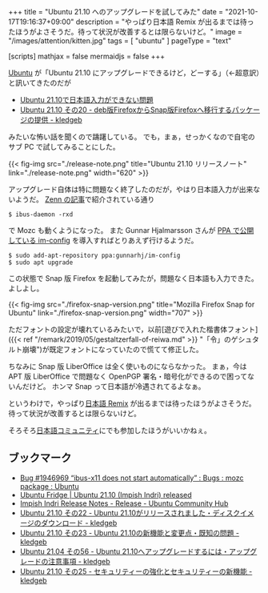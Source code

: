 +++
title = "Ubuntu 21.10 へのアップグレードを試してみた"
date =  "2021-10-17T19:16:37+09:00"
description = "やっぱり日本語 Remix が出るまでは待ったほうがよさそうだ。待って状況が改善するとは限らないけど。"
image = "/images/attention/kitten.jpg"
tags = [ "ubuntu" ]
pageType = "text"

[scripts]
  mathjax = false
  mermaidjs = false
+++

[Ubuntu] が「Ubuntu 21.10 にアップグレードできるけど，どーする」（←超意訳）と訊いてきたのだが

- [Ubuntu 21.10で日本語入力ができない問題](https://zenn.dev/ikuya/articles/788626c3ae6ade)
- [Ubuntu 21.10 その20 - deb版FirefoxからSnap版Firefoxへ移行するパッケージの提供 - kledgeb](https://kledgeb.blogspot.com/2021/10/ubuntu-2110-20-debfirefoxsnapfirefox.html)

みたいな怖い話を聞くので躊躇している。
でも，まぁ，せっかくなので自宅のサブ PC で試してみることにした。

{{< fig-img src="./release-note.png" title="Ubuntu 21.10 リリースノート" link="./release-note.png" width="620" >}}

アップグレード自体は特に問題なく終了したのだが，やはり日本語入力が出来ないようだ。
[Zenn の記事](https://zenn.dev/ikuya/articles/788626c3ae6ade "Ubuntu 21.10で日本語入力ができない問題")で紹介されている通り

```text
$ ibus-daemon -rxd
```

で Mozc も動くようになった。
また Gunnar Hjalmarsson さんが [PPA で公開している im-config](https://launchpad.net/~gunnarhj/+archive/ubuntu/im-config "Work around LP 1946969 : Gunnar Hjalmarsson") を導入すればとりあえず行けるようだ。

```text
$ sudo add-apt-repository ppa:gunnarhj/im-config
$ sudo apt upgrade
```

この状態で Snap 版 Firefox を起動してみたが，問題なく日本語も入力できた。
よしよし。

{{< fig-img src="./firefox-snap-version.png" title="Mozilla Firefox Snap for Ubuntu" link="./firefox-snap-version.png" width="707" >}}

ただフォントの設定が壊れているみたいで，以前[遊びで入れた楷書体フォント]({{< ref "/remark/2019/05/gestaltzerfall-of-reiwa.md" >}} "「令」のゲシュタルト崩壊")が既定フォントになっていたので慌てて修正した。

ちなみに Snap 版 LiberOffice は全く使いものにならなかった。
まぁ，今は APT 版 LiberOffice で問題なく OpenPGP 署名・暗号化ができるので困ってないんだけど。
ホンマ Snap って日本語が冷遇されてるよなぁ。

というわけで，やっぱり[日本語 Remix](https://www.ubuntulinux.jp/products/JA-Localized) が出るまでは待ったほうがよさそうだ。
待って状況が改善するとは限らないけど。

そろそろ[日本語コミュニティ](https://www.ubuntulinux.jp/ "Homepage | Ubuntu Japanese Team")にでも参加したほうがいいかねぇ。

## ブックマーク

- [Bug #1946969 “ibus-x11 does not start automatically” : Bugs : mozc package : Ubuntu](https://bugs.launchpad.net/bugs/1946969)
- [Ubuntu Fridge | Ubuntu 21.10 (Impish Indri) released](https://ubuntu-news.org/2021/10/14/ubuntu-21-10-impish-indri-released/)
- [Impish Indri Release Notes - Release - Ubuntu Community Hub](https://discourse.ubuntu.com/t/impish-indri-release-notes/21951)
- [Ubuntu 21.10 その22 - Ubuntu 21.10がリリースされました・ディスクイメージのダウンロード - kledgeb](https://kledgeb.blogspot.com/2021/10/ubuntu-2110-22-ubuntu-2110.html)
- [Ubuntu 21.10 その23 - Ubuntu 21.10の新機能と変更点・既知の問題 - kledgeb](https://kledgeb.blogspot.com/2021/10/ubuntu-2110-23-ubuntu-2110.html)
- [Ubuntu 21.04 その56 - Ubuntu 21.10へアップグレードするには・アップグレードの注意事項 - kledgeb](https://kledgeb.blogspot.com/2021/10/ubuntu-2104-56-ubuntu-2110.html)
- [Ubuntu 21.10 その25 - セキュリティーの強化とセキュリティーの新機能 - kledgeb](https://kledgeb.blogspot.com/2021/10/ubuntu-2110-25.html)

[Ubuntu]: https://www.ubuntu.com/ "The leading operating system for PCs, IoT devices, servers and the cloud | Ubuntu"
